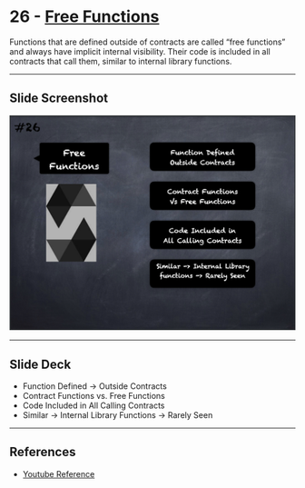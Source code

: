 # 26 - [Free Functions](Free%20Functions.md)
Functions that are defined outside of contracts are called “free functions” and always have implicit internal visibility. Their code is included in all contracts that call them, similar to internal library functions.
___
## Slide Screenshot
![026.png](../../images/2.%20Solidity%20101/026.png)
___
## Slide Deck
- Function Defined -> Outside Contracts
- Contract Functions vs. Free Functions
- Code Included in All Calling Contracts
- Similar -> Internal Library Functions -> Rarely Seen
___
## References
- [Youtube Reference](https://youtu.be/TCl1IcGl_3I?t=496)


